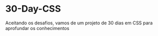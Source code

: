 # 30-Day-CSS
Aceitando os desafios, vamos de um projeto de 30 dias em CSS para aprofundar os conhecimentos
